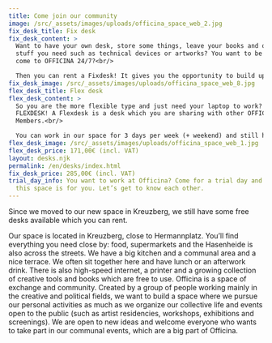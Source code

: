 ```yaml
---
title: Come join our community
image: /src/_assets/images/uploads/officina_space_web_2.jpg
fix_desk_title: Fix desk
fix_desk_content: >
  Want to have your own desk, store some things, leave your books and other
  stuff you need such as technical devices or artworks? You want to be able to
  come to OFFICINA 24/7?<br/>

  Then you can rent a Fixdesk! It gives you the opportunity to build up your own working area with everything you need!
fix_desk_image: /src/_assets/images/uploads/officina_space_web_8.jpg
flex_desk_title: Flex desk
flex_desk_content: >
  So you are the more flexible type and just need your laptop to work? Rent a
  FLEXDESK! A Flexdesk is a desk which you are sharing with other OFFICINA
  Members.<br/>

  You can work in our space for 3 days per week (+ weekend) and still have the whole OFFICINA experience.
flex_desk_image: /src/_assets/images/uploads/officina_space_web_1.jpg
flex_desk_price: 171,00€ (incl. VAT)
layout: desks.njk
permalink: /en/desks/index.html
fix_desk_price: 285,00€ (incl. VAT)
trial_day_info: You want to work at Officina? Come for a trial day and see if
  this space is for you. Let’s get to know each other.
---
```

Since we moved to our new space in Kreuzberg, we still have some free desks available which you can rent.

Our space is located in Kreuzberg, close to Hermannplatz. You’ll find everything you need close by: food, supermarkets and the Hasenheide is also across the streets.
We have a big kitchen and  a communal area and a nice terrace. We often sit together here and have lunch or an afterwork drink.
There is also  high-speed internet,  a printer and a  growing collection of creative tools and books which are free to use.
Officina is a space of exchange and community. Created by a group of people working mainly in the creative and political fields, we want to build a space where we pursue our personal activities as much as we organize our collective life and events open to the public (such as artist residencies, workshops, exhibitions and screenings). We are open to new ideas and welcome everyone who wants to take part in our communal events, which are a big part of Officina.

